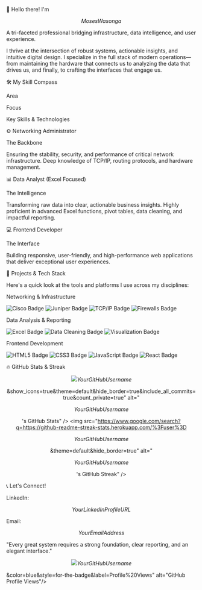 👋 Hello there! I'm 

$$Moses Wasonga$$

A tri-faceted professional bridging infrastructure, data intelligence, and user experience.

I thrive at the intersection of robust systems, actionable insights, and intuitive digital design. I specialize in the full stack of modern operations—from maintaining the hardware that connects us to analyzing the data that drives us, and finally, to crafting the interfaces that engage us.

🛠️ My Skill Compass

Area

Focus

Key Skills & Technologies

⚙️ Networking Administrator

The Backbone

Ensuring the stability, security, and performance of critical network infrastructure. Deep knowledge of TCP/IP, routing protocols, and hardware management.

📊 Data Analyst (Excel Focused)

The Intelligence

Transforming raw data into clear, actionable business insights. Highly proficient in advanced Excel functions, pivot tables, data cleaning, and impactful reporting.

💻 Frontend Developer

The Interface

Building responsive, user-friendly, and high-performance web applications that deliver exceptional user experiences.

🚀 Projects & Tech Stack

Here's a quick look at the tools and platforms I use across my disciplines:

Networking & Infrastructure

<img src="https://www.google.com/search?q=https://img.shields.io/badge/Cisco-191F45%3Fstyle%3Dflat-square%26logo%3Dcisco%26logoColor%3Dwhite" alt="Cisco Badge"/> <img src="https://www.google.com/search?q=https://img.shields.io/badge/Juniper-500000%3Fstyle%3Dflat-square%26logo%3Djunipernetworks%26logoColor%3Dwhite" alt="Juniper Badge"/> <img src="https://www.google.com/search?q=https://img.shields.io/badge/TCP%252FIP-00599C%3Fstyle%3Dflat-square%26logo%3Dnetworkmanager%26logoColor%3Dwhite" alt="TCP/IP Badge"/> <img src="https://www.google.com/search?q=https://img.shields.io/badge/Firewalls-CD3D3D%3Fstyle%3Dflat-square%26logo%3Dcloudflare%26logoColor%3Dwhite" alt="Firewalls Badge"/>

Data Analysis & Reporting

<img src="https://www.google.com/search?q=https://img.shields.io/badge/Microsoft_Excel-217346%3Fstyle%3Dflat-square%26logo%3Dmicrosoftexcel%26logoColor%3Dwhite" alt="Excel Badge"/> <img src="https://www.google.com/search?q=https://img.shields.io/badge/Data_Cleaning-3F51B5%3Fstyle%3Dflat-square%26logo%3Ddatabricks%26logoColor%3Dwhite" alt="Data Cleaning Badge"/> <img src="https://www.google.com/search?q=https://img.shields.io/badge/Visualization-FF4500%3Fstyle%3Dflat-square%26logo%3Dtableau%26logoColor%3Dwhite" alt="Visualization Badge"/>

Frontend Development

<img src="https://www.google.com/search?q=https://img.shields.io/badge/HTML5-E34F26%3Fstyle%3Dflat-square%26logo%3Dhtml5%26logoColor%3Dwhite" alt="HTML5 Badge"/> <img src="https://www.google.com/search?q=https://img.shields.io/badge/CSS3-1572B6%3Fstyle%3Dflat-square%26logo%3Dcss3%26logoColor%3Dwhite" alt="CSS3 Badge"/> <img src="https://www.google.com/search?q=https://img.shields.io/badge/JavaScript-F7DF1E%3Fstyle%3Dflat-square%26logo%3Djavascript%26logoColor%3Dblack" alt="JavaScript Badge"/> <img src="https://www.google.com/search?q=https://img.shields.io/badge/React-61DAFB%3Fstyle%3Dflat-square%26logo%3Dreact%26logoColor%3Dblack" alt="React Badge"/>

🔥 GitHub Stats & Streak

<div align="center">
<img src="https://github-readme-stats.vercel.app/api?username=

$$YourGitHubUsername$$

&show_icons=true&theme=default&hide_border=true&include_all_commits=true&count_private=true" alt="

$$YourGitHubUsername$$

's GitHub Stats" />
<img src="https://www.google.com/search?q=https://github-readme-streak-stats.herokuapp.com/%3Fuser%3D

$$YourGitHubUsername$$

&theme=default&hide_border=true" alt="

$$YourGitHubUsername$$

's GitHub Streak" />
</div>

📞 Let's Connect!

LinkedIn: 

$$Your LinkedIn Profile URL$$

Email: 

$$Your Email Address$$

"Every great system requires a strong foundation, clear reporting, and an elegant interface."

<p align="center">
<img src="https://komarev.com/ghpvc/?username=

$$YourGitHubUsername$$

&color=blue&style=for-the-badge&label=Profile%20Views" alt="GitHub Profile Views"/>
</p>
